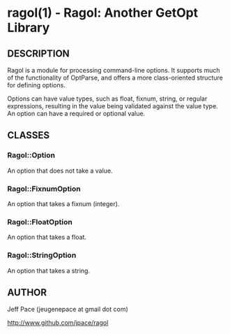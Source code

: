 ragol(1) - Ragol: Another GetOpt Library
========================================

## DESCRIPTION

Ragol is a module for processing command-line options. It supports much of the
functionality of OptParse, and offers a more class-oriented structure for
defining options.

Options can have value types, such as float, fixnum, string, or regular
expressions, resulting in the value being validated against the value type. An
option can have a required or optional value.

## CLASSES

### Ragol::Option

An option that does not take a value.

### Ragol::FixnumOption

An option that takes a fixnum (integer).

### Ragol::FloatOption

An option that takes a float.

### Ragol::StringOption

An option that takes a string.

## AUTHOR

Jeff Pace (jeugenepace at gmail dot com)

http://www.github.com/jpace/ragol

